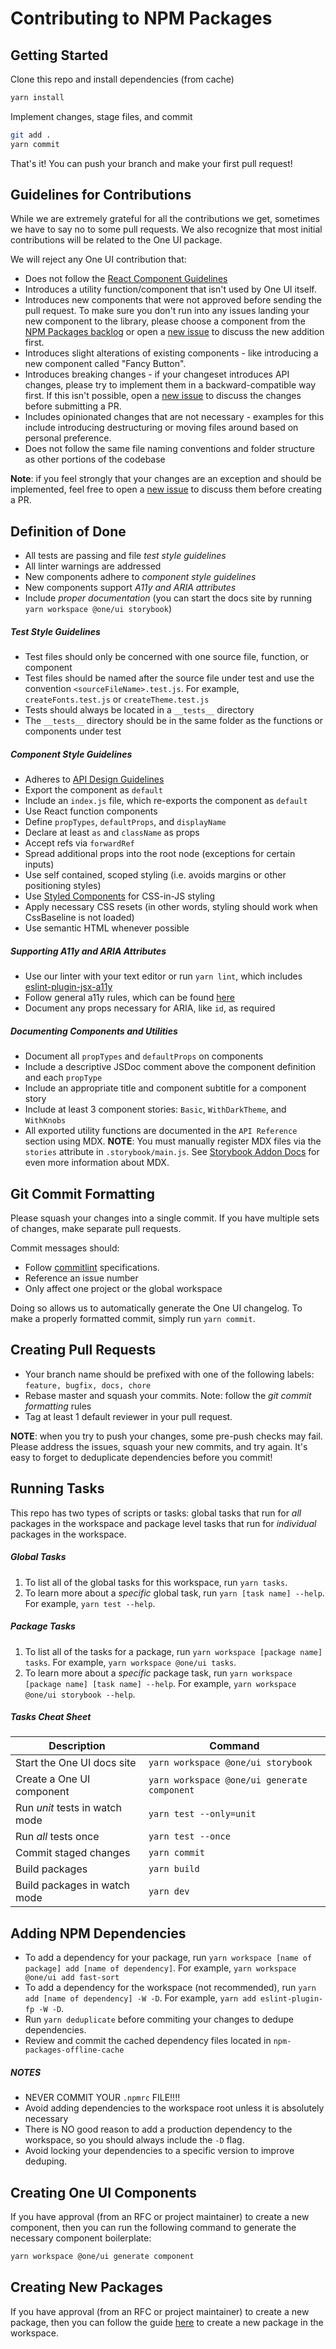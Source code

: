 # Contributing to NPM Packages

## Getting Started

Clone this repo and install dependencies (from cache)

```bash
yarn install
```

Implement changes, stage files, and commit

```bash
git add .
yarn commit
```

That's it! You can push your branch and make your first pull request!

## Guidelines for Contributions

While we are extremely grateful for all the contributions we get, sometimes we have to say no to some pull requests. We also recognize that most initial contributions will be related to the One UI package.

We will reject any One UI contribution that:

- Does not follow the [React Component Guidelines](/docs/react-component-guidelines.md)
- Introduces a utility function/component that isn't used by One UI itself.
- Introduces new components that were not approved before sending the pull request. To make sure you don't run into any issues landing your new component to the library, please choose a component from the [NPM Packages backlog](https://github.com/jth0024/npm-packages/issues) or open a [new issue](https://github.com/jth0024/npm-packages/issues/new/choose) to discuss the new addition first.
- Introduces slight alterations of existing components - like introducing a new component called "Fancy Button".
- Introduces breaking changes - if your changeset introduces API changes, please try to implement them in a backward-compatible way first. If this isn't possible, open a [new issue](https://github.com/jth0024/npm-packages/issues/new/choose) to discuss the changes before submitting a PR.
- Includes opinionated changes that are not necessary - examples for this include introducing destructuring or moving files around based on personal preference.
- Does not follow the same file naming conventions and folder structure as other portions of the codebase

**Note**: if you feel strongly that your changes are an exception and should be implemented, feel free to open a [new issue](https://github.com/jth0024/npm-packages/issues/new/choose) to discuss them before creating a PR.

## Definition of Done

- All tests are passing and file _test style guidelines_
- All linter warnings are addressed
- New components adhere to _component style guidelines_
- New components support _A11y and ARIA attributes_
- Include _proper documentation_ (you can start the docs site by running `yarn workspace @one/ui storybook`)

##### Test Style Guidelines

- Test files should only be concerned with one source file, function, or component
- Test files should be named after the source file under test and use the convention `<sourceFileName>.test.js`. For example, `createFonts.test.js` or `createTheme.test.js`
- Tests should always be located in a `__tests__` directory
- The `__tests__` directory should be in the same folder as the functions or components under test

##### Component Style Guidelines

- Adheres to [API Design Guidelines](/docs/react-component-guidelines.md)
- Export the component as `default`
- Include an `index.js` file, which re-exports the component as `default`
- Use React function components
- Define `propTypes`, `defaultProps`, and `displayName`
- Declare at least `as` and `className` as props
- Accept refs via `forwardRef`
- Spread additional props into the root node (exceptions for certain inputs)
- Use self contained, scoped styling (i.e. avoids margins or other positioning styles)
- Use [Styled Components](https://styled-components.com/) for CSS-in-JS styling
- Apply necessary CSS resets (in other words, styling should work when CssBaseline is not loaded)
- Use semantic HTML whenever possible

##### Supporting A11y and ARIA Attributes

- Use our linter with your text editor or run `yarn lint`, which includes [eslint-plugin-jsx-a11y](https://github.com/evcohen/eslint-plugin-jsx-a11y#supported-rules)
- Follow general a11y rules, which can be found [here](https://dequeuniversity.com/rules/axe/3.0/)
- Document any props necessary for ARIA, like `id`, as required

##### Documenting Components and Utilities

- Document all `propTypes` and `defaultProps` on components
- Include a descriptive JSDoc comment above the component definition and each `propType`
- Include an appropriate title and component subtitle for a component story
- Include at least 3 component stories: `Basic`, `WithDarkTheme`, and `WithKnobs`
- All exported utility functions are documented in the `API Reference` section using MDX. **NOTE**: You must manually register MDX files via the `stories` attribute in `.storybook/main.js`. See [Storybook Addon Docs](https://www.npmjs.com/package/@storybook/addon-docs) for even more information about MDX.

## Git Commit Formatting

Please squash your changes into a single commit. If you have multiple sets of changes, make separate pull requests.

Commit messages should:

- Follow [commitlint](https://commitlint.js.org/#/concepts-commit-conventions) specifications.
- Reference an issue number
- Only affect one project or the global workspace

Doing so allows us to automatically generate the One UI changelog. To make a properly formatted commit, simply run `yarn commit`.

## Creating Pull Requests

- Your branch name should be prefixed with one of the following labels: `feature, bugfix, docs, chore`
- Rebase master and squash your commits. Note: follow the _git commit formatting_ rules
- Tag at least 1 default reviewer in your pull request.

**NOTE**: when you try to push your changes, some pre-push checks may fail. Please address the issues, squash your new commits, and try again. It's easy to forget to deduplicate dependencies before you commit!

## Running Tasks

This repo has two types of scripts or tasks: global tasks that run for _all_ packages in the workspace and package level tasks that run for _individual_ packages in the workspace.

##### Global Tasks

1. To list all of the global tasks for this workspace, run `yarn tasks`.
2. To learn more about a _specific_ global task, run `yarn [task name] --help`. For example, `yarn test --help`.

##### Package Tasks

1. To list all of the tasks for a package, run `yarn workspace [package name] tasks`. For example, `yarn workspace @one/ui tasks`.
2. To learn more about a _specific_ package task, run `yarn workspace [package name] [task name] --help`. For example, `yarn workspace @one/ui storybook --help`.

##### Tasks Cheat Sheet

| Description                    | Command                                     |
| ------------------------------ | ------------------------------------------- |
| Start the One UI docs site     | `yarn workspace @one/ui storybook`          |
| Create a One UI component      | `yarn workspace @one/ui generate component` |
| Run _unit_ tests in watch mode | `yarn test --only=unit`                     |
| Run _all_ tests once           | `yarn test --once`                          |
| Commit staged changes          | `yarn commit`                               |
| Build packages                 | `yarn build`                                |
| Build packages in watch mode   | `yarn dev`                                  |

## Adding NPM Dependencies

- To add a dependency for your package, run `yarn workspace [name of package] add [name of dependency]`. For example, `yarn workspace @one/ui add fast-sort`
- To add a dependency for the workspace (not recommended), run `yarn add [name of dependency] -W -D`. For example, `yarn add eslint-plugin-fp -W -D`.
- Run `yarn deduplicate` before commiting your changes to dedupe dependencies.
- Review and commit the cached dependency files located in `npm-packages-offline-cache`

##### NOTES

- NEVER COMMIT YOUR `.npmrc` FILE!!!!
- Avoid adding dependencies to the workspace root unless it is absolutely necessary
- There is NO good reason to add a production dependency to the workspace, so you should always include the `-D` flag.
- Avoid locking your dependencies to a specific version to improve deduping.

## Creating One UI Components

If you have approval (from an RFC or project maintainer) to create a new component, then you can
run the following command to generate the necessary component boilerplate:

```bash
yarn workspace @one/ui generate component
```

## Creating New Packages

If you have approval (from an RFC or project maintainer) to create a new package, then you can follow the guide [here](https://github.com/jth0024/npm-packages/blob/master/docs/building-and-publish-packages.md) to create a new package in the workspace.
